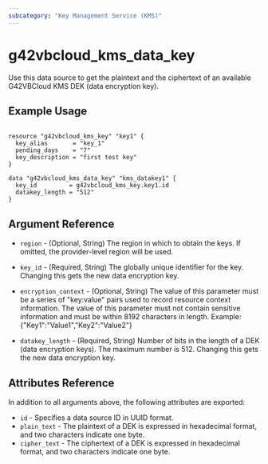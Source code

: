 ```yaml
---
subcategory: "Key Management Service (KMS)"
---
```


# g42vbcloud\_kms\_data\_key

Use this data source to get the plaintext and the ciphertext of an available
G42VBCloud KMS DEK (data encryption key).

## Example Usage

```hcl

resource "g42vbcloud_kms_key" "key1" {
  key_alias       = "key_1"
  pending_days    = "7"
  key_description = "first test key"
}

data "g42vbcloud_kms_data_key" "kms_datakey1" {
  key_id         = g42vbcloud_kms_key.key1.id
  datakey_length = "512"
}

```

## Argument Reference

* `region` - (Optional, String) The region in which to obtain the keys. If omitted, the provider-level region will be used.

* `key_id` - (Required, String) The globally unique identifier for the key.
    Changing this gets the new data encryption key.

* `encryption_context` - (Optional, String) The value of this parameter must be a series of
    "key:value" pairs used to record resource context information. The value of this
    parameter must not contain sensitive information and must be within 8192 characters
    in length. Example: {"Key1":"Value1","Key2":"Value2"}

* `datakey_length` - (Required, String) Number of bits in the length of a DEK (data encryption keys).
    The maximum number is 512. Changing this gets the new data encryption key.


## Attributes Reference

In addition to all arguments above, the following attributes are exported:

* `id` - Specifies a data source ID in UUID format.
* `plain_text` - The plaintext of a DEK is expressed in hexadecimal format, and two
    characters indicate one byte.
* `cipher_text` - The ciphertext of a DEK is expressed in hexadecimal format, and two
    characters indicate one byte.
